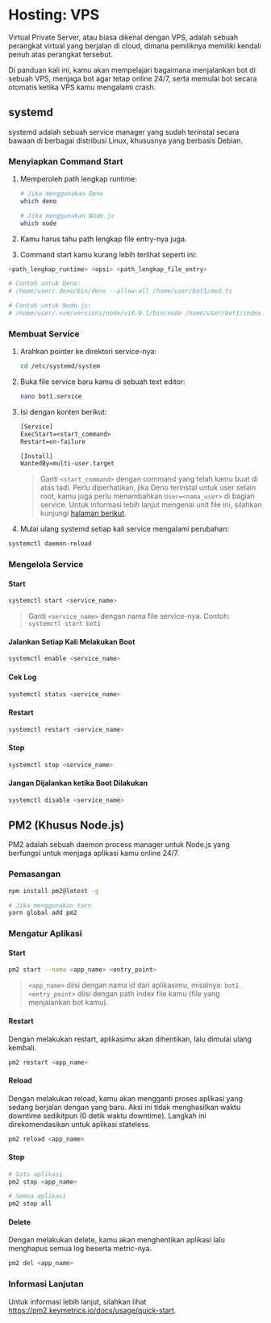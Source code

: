 # Hosting: VPS

Virtual Private Server, atau biasa dikenal dengan VPS, adalah sebuah perangkat virtual yang berjalan di cloud, dimana pemiliknya memiliki kendali penuh atas perangkat tersebut.

Di panduan kali ini, kamu akan mempelajari bagaimana menjalankan bot di sebuah VPS, menjaga bot agar tetap online 24/7, serta memulai bot secara otomatis ketika VPS kamu mengalami crash.

## systemd

systemd adalah sebuah service manager yang sudah terinstal secara bawaan di berbagai distribusi Linux, khususnya yang berbasis Debian.

### Menyiapkan Command Start

1. Memperoleh path lengkap runtime:

   ```sh
   # Jika menggunakan Deno
   which deno

   # Jika menggunakan Node.js
   which node
   ```

2. Kamu harus tahu path lengkap file entry-nya juga.

3. Command start kamu kurang lebih terlihat seperti ini:

```sh
<path_lengkap_runtime> <opsi> <path_lengkap_file_entry>

# Contoh untuk Deno:
# /home/user/.deno/bin/deno --allow-all /home/user/bot1/mod.ts

# Contoh untuk Node.js:
# /home/user/.nvm/versions/node/v16.9.1/bin/node /home/user/bot1/index.js
```

### Membuat Service

1. Arahkan pointer ke direktori service-nya:

   ```sh
   cd /etc/systemd/system
   ```

2. Buka file service baru kamu di sebuah text editor:

   ```sh
   nano bot1.service
   ```

3. Isi dengan konten berikut:

   ```txt
   [Service]
   ExecStart=<start_command>
   Restart=on-failure

   [Install]
   WantedBy=multi-user.target
   ```

   > Ganti `<start_command>` dengan command yang telah kamu buat di atas tadi.
   > Perlu diperhatikan, jika Deno terinstal untuk user selain root, kamu juga perlu menambahkan `User=<nama_user>` di bagian service.
   > Untuk informasi lebih lanjut mengenai unit file ini, silahkan kunjungi [halaman berikut](https://access.redhat.com/documentation/en-us/red_hat_enterprise_linux/8/html/configuring_basic_system_settings/assembly_working-with-systemd-unit-files_configuring-basic-system-settings).

4. Mulai ulang systemd setiap kali service mengalami perubahan:

```sh
systemctl daemon-reload
```

### Mengelola Service

#### Start

```sh
systemctl start <service_name>
```

> Ganti `<service_name>` dengan nama file service-nya.
> Contoh: `systemctl start bot1`

#### Jalankan Setiap Kali Melakukan Boot

```sh
systemctl enable <service_name>
```

#### Cek Log

```sh
systemctl status <service_name>
```

#### Restart

```sh
systemctl restart <service_name>
```

#### Stop

```sh
systemctl stop <service_name>
```

#### Jangan Dijalankan ketika Boot Dilakukan

```sh
systemctl disable <service_name>
```

## PM2 (Khusus Node.js)

PM2 adalah sebuah daemon process manager untuk Node.js yang berfungsi untuk menjaga aplikasi kamu online 24/7.

### Pemasangan

```sh
npm install pm2@latest -g

# Jika menggunakan Yarn
yarn global add pm2
```

### Mengatur Aplikasi

#### Start

```sh
pm2 start --name <app_name> <entry_point>
```

> `<app_name>` diisi dengan nama id dari aplikasimu, misalnya: `bot1`.
> `<entry_point>` diisi dengan path index file kamu (file yang menjalankan bot kamu).

#### Restart

Dengan melakukan restart, aplikasimu akan dihentikan, lalu dimulai ulang kembali.

```sh
pm2 restart <app_name>
```

#### Reload

Dengan melakukan reload, kamu akan mengganti proses aplikasi yang sedang berjalan dengan yang baru.
Aksi ini tidak menghasilkan waktu downtime sedikitpun (0 detik waktu downtime).
Langkah ini direkomendasikan untuk aplikasi stateless.

```sh
pm2 reload <app_name>
```

#### Stop

```sh
# Satu aplikasi
pm2 stop <app_name>

# Semua aplikasi
pm2 stop all
```

#### Delete

Dengan melakukan delete, kamu akan menghentikan aplikasi lalu menghapus semua log beserta metric-nya.

```sh
pm2 del <app_name>
```

### Informasi Lanjutan

Untuk informasi lebih lanjut, silahkan lihat <https://pm2.keymetrics.io/docs/usage/quick-start>.
